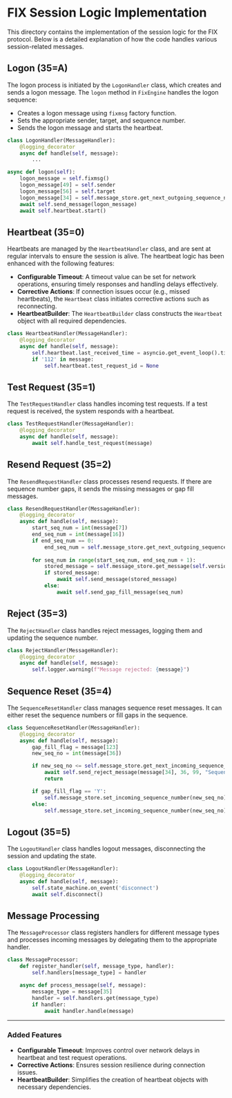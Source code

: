 # FIX Session Logic Implementation

This directory contains the implementation of the session logic for the FIX protocol. Below is a detailed explanation of how the code handles various session-related messages.

## Logon (35=A)

The logon process is initiated by the `LogonHandler` class, which creates and sends a logon message. The `logon` method in `FixEngine` handles the logon sequence:
- Creates a logon message using `fixmsg` factory function.
- Sets the appropriate sender, target, and sequence number.
- Sends the logon message and starts the heartbeat.

```python
class LogonHandler(MessageHandler):
    @logging_decorator
    async def handle(self, message):
        ...

async def logon(self):
    logon_message = self.fixmsg()
    logon_message[49] = self.sender
    logon_message[56] = self.target
    logon_message[34] = self.message_store.get_next_outgoing_sequence_number()
    await self.send_message(logon_message)
    await self.heartbeat.start()
```

## Heartbeat (35=0)

Heartbeats are managed by the `HeartbeatHandler` class, and are sent at regular intervals to ensure the session is alive. The heartbeat logic has been enhanced with the following features:
- **Configurable Timeout**: A timeout value can be set for network operations, ensuring timely responses and handling delays effectively.
- **Corrective Actions**: If connection issues occur (e.g., missed heartbeats), the `Heartbeat` class initiates corrective actions such as reconnecting.
- **HeartbeatBuilder**: The `HeartbeatBuilder` class constructs the `Heartbeat` object with all required dependencies.

```python
class HeartbeatHandler(MessageHandler):
    @logging_decorator
    async def handle(self, message):
        self.heartbeat.last_received_time = asyncio.get_event_loop().time()
        if '112' in message:
            self.heartbeat.test_request_id = None
```

## Test Request (35=1)

The `TestRequestHandler` class handles incoming test requests. If a test request is received, the system responds with a heartbeat.

```python
class TestRequestHandler(MessageHandler):
    @logging_decorator
    async def handle(self, message):
        await self.handle_test_request(message)
```

## Resend Request (35=2)

The `ResendRequestHandler` class processes resend requests. If there are sequence number gaps, it sends the missing messages or gap fill messages.

```python
class ResendRequestHandler(MessageHandler):
    @logging_decorator
    async def handle(self, message):
        start_seq_num = int(message[7])
        end_seq_num = int(message[16])
        if end_seq_num == 0:
            end_seq_num = self.message_store.get_next_outgoing_sequence_number() - 1
        
        for seq_num in range(start_seq_num, end_seq_num + 1):
            stored_message = self.message_store.get_message(self.version, self.sender, self.target, seq_num)
            if stored_message:
                await self.send_message(stored_message)
            else:
                await self.send_gap_fill_message(seq_num)
```

## Reject (35=3)

The `RejectHandler` class handles reject messages, logging them and updating the sequence number.

```python
class RejectHandler(MessageHandler):
    @logging_decorator
    async def handle(self, message):
        self.logger.warning(f"Message rejected: {message}")
```

## Sequence Reset (35=4)

The `SequenceResetHandler` class manages sequence reset messages. It can either reset the sequence numbers or fill gaps in the sequence.

```python
class SequenceResetHandler(MessageHandler):
    @logging_decorator
    async def handle(self, message):
        gap_fill_flag = message[123]
        new_seq_no = int(message[36])

        if new_seq_no <= self.message_store.get_next_incoming_sequence_number():
            await self.send_reject_message(message[34], 36, 99, "Sequence Reset attempted to decrease sequence number")
            return

        if gap_fill_flag == 'Y':
            self.message_store.set_incoming_sequence_number(new_seq_no)
        else:
            self.message_store.set_incoming_sequence_number(new_seq_no)
```

## Logout (35=5)

The `LogoutHandler` class handles logout messages, disconnecting the session and updating the state.

```python
class LogoutHandler(MessageHandler):
    @logging_decorator
    async def handle(self, message):
        self.state_machine.on_event('disconnect')
        await self.disconnect()
```

## Message Processing

The `MessageProcessor` class registers handlers for different message types and processes incoming messages by delegating them to the appropriate handler.

```python
class MessageProcessor:
    def register_handler(self, message_type, handler):
        self.handlers[message_type] = handler

    async def process_message(self, message):
        message_type = message[35]
        handler = self.handlers.get(message_type)
        if handler:
            await handler.handle(message)
```

---

### **Added Features**
- **Configurable Timeout**: Improves control over network delays in heartbeat and test request operations.
- **Corrective Actions**: Ensures session resilience during connection issues.
- **HeartbeatBuilder**: Simplifies the creation of heartbeat objects with necessary dependencies.
